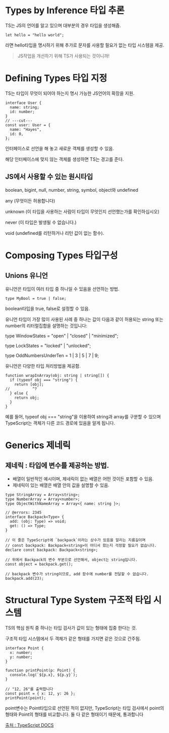 # Types by Inference 타입 추론

TS는 JS의 언어를 알고 있으며 대부분의 경우 타입을 생성해줌.

```
let hello = "hello world";
```

라면 hello타입을 명시하기 위해 추가로 문자를 사용할 필요가 없는 타입 시스템을 제공.

> JS작업을 개선하기 위해 TS가 사용되는 것이니까!

# Defining Types 타입 지정

TS는 타입이 무엇이 되어야 하는지 명시 가능한 JS언어의 확장을 지원.

```
interface User {
  name: string;
  id: number;
}
// ---cut---
const user: User = {
  name: "Hayes",
  id: 0,
};
```

인터페이스로 선언을 해 놓고 새로운 객체를 생성할 수 있음.

해당 인터페이스에 맞지 않는 객체를 생성하면 TS는 경고를 준다.

## JS에서 사용할 수 있는 원시타입

boolean, bigint, null, number, string, symbol, object와 undefined

any (무엇이든 허용합니다)

unknown (이 타입을 사용하는 사람이 타입이 무엇인지 선언했는가를 확인하십시오)

never (이 타입은 발생될 수 없습니다.)

void (undefined를 리턴하거나 리턴 값이 없는 함수).

# Composing Types 타입구성

## Unions 유니언

유니언은 타입이 여러 타입 중 하나일 수 있음을 선언하는 방법.

```
type MyBool = true | false;
```

boolean타입을 true, false로 설정할 수 있음.

유니언 타입이 가장 많이 사용된 사례 중 하나는 값이 다음과 같이 허용되는 string 또는 number의 리터럴집합을 설명하는 것입니다:

type WindowStates = "open" | "closed" | "minimized";

type LockStates = "locked" | "unlocked";

type OddNumbersUnderTen = 1 | 3 | 5 | 7 | 9;

유니언은 다양한 타입 처리방법을 제공함.

```
function wrapInArray(obj: string | string[]) {
  if (typeof obj === "string") {
    return [obj];
//          ^?
  } else {
    return obj;
  }
}
```

예를 들어, typeof obj === "string"을 이용하여 string과 array를 구분할 수 있으며 TypeScript는 객체가 다른 코드 경로에 있음을 알게 됩니다.

# Generics 제네릭

## 제네릭 : 타입에 변수를 제공하는 방법.

-   배열이 일반적인 예시이며, 제네릭이 없는 배열은 어떤 것이든 포함할 수 있음.
-   제네릭이 있는 배열은 배열 안의 값을 설명할 수 있음.

```
type StringArray = Array<string>;
type NumberArray = Array<number>;
type ObjectWithNameArray = Array<{ name: string }>;
```

```
// @errors: 2345
interface Backpack<Type> {
  add: (obj: Type) => void;
  get: () => Type;
}

// 이 줄은 TypeScript에 `backpack`이라는 상수가 있음을 알리는 지름길이며
// const backpack: Backpack<string>이 어디서 왔는지 걱정할 필요가 없습니다.
declare const backpack: Backpack<string>;

// 위에서 Backpack의 변수 부분으로 선언해서, object는 string입니다.
const object = backpack.get();

// backpack 변수가 string이므로, add 함수에 number를 전달할 수 없습니다.
backpack.add(23);
```

# Structural Type System 구조적 타입 시스템

TS의 핵심 원칙 중 하나는 타입 검사가 값이 있는 형태에 집중 한다는 것.

구조적 타입 시스템에서 두 객체가 같은 형태를 가지면 같은 것으로 간주됨.

```
interface Point {
  x: number;
  y: number;
}

function printPoint(p: Point) {
  console.log(`${p.x}, ${p.y}`);
}

// "12, 26"를 출력합니다
const point = { x: 12, y: 26 };
printPoint(point);
```

point변수는 Point타입으로 선언된 적이 없지만, TypeScript는 타입 검사에서 point의 형태와 Point의 형태를 비교합니다. 둘 다 같은 형태이기 때문에, 통과합니다

[출처 : TypeScript DOCS](https://typescript-kr.github.io/pages/tutorials/ts-for-js-programmers.html)

